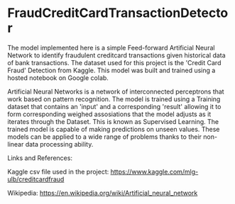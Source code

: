 # FraudCreditCardTransactionDetector

The model implemented here is a simple Feed-forward Artificial Neural Network to identify fraudulent creditcard transactions given historical data of bank transactions. The dataset used for this project is the 'Credit Card Fraud' Detection from Kaggle. This model was built and trained using a hosted notebook on Google colab.

Artificial Neural Networks is a network of interconnected perceptrons that work based on pattern recognition. The model is trained using a Training dataset that contains an 'input' and a corresponding 'result' allowing it to form corresponding weighed assosiations that the model adjusts as it iterates through the Dataset. This is known as Supervised Learning. The trained model is capable of making predictions on unseen values. 
These models can be applied to a wide range of problems thanks to their non-linear data processing ability.

Links and References: 

Kaggle csv file used in the project: https://www.kaggle.com/mlg-ulb/creditcardfraud
 
Wikipedia: https://en.wikipedia.org/wiki/Artificial_neural_network
